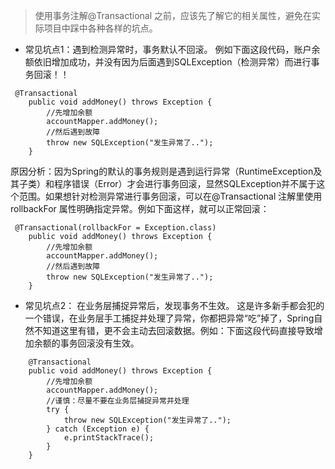 > 使用事务注解@Transactional 之前，应该先了解它的相关属性，避免在实际项目中踩中各种各样的坑点。

- 常见坑点1：遇到检测异常时，事务默认不回滚。
例如下面这段代码，账户余额依旧增加成功，并没有因为后面遇到SQLException（检测异常）而进行事务回滚！！
```
 @Transactional
    public void addMoney() throws Exception {
        //先增加余额
        accountMapper.addMoney();
        //然后遇到故障
        throw new SQLException("发生异常了..");
    }
```
  原因分析：因为Spring的默认的事务规则是遇到运行异常（RuntimeException及其子类）和程序错误（Error）才会进行事务回滚，显然SQLException并不属于这个范围。如果想针对检测异常进行事务回滚，可以在@Transactional 注解里使用
  rollbackFor 属性明确指定异常。例如下面这样，就可以正常回滚：
```
 @Transactional(rollbackFor = Exception.class)
    public void addMoney() throws Exception {
        //先增加余额
        accountMapper.addMoney();
        //然后遇到故障
        throw new SQLException("发生异常了..");
    }
```
- 常见坑点2： 在业务层捕捉异常后，发现事务不生效。
这是许多新手都会犯的一个错误，在业务层手工捕捉并处理了异常，你都把异常“吃”掉了，Spring自然不知道这里有错，更不会主动去回滚数据。例如：下面这段代码直接导致增加余额的事务回滚没有生效。
```
    @Transactional
    public void addMoney() throws Exception {
        //先增加余额
        accountMapper.addMoney();
        //谨慎：尽量不要在业务层捕捉异常并处理
        try {
            throw new SQLException("发生异常了..");
        } catch (Exception e) {
            e.printStackTrace();
        }
    }
```